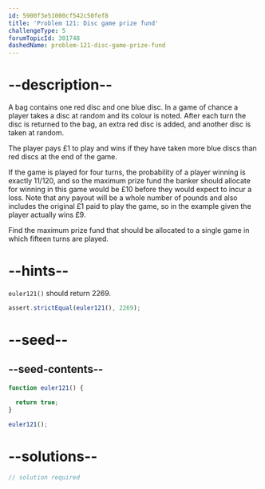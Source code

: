 ```yaml
---
id: 5900f3e51000cf542c50fef8
title: 'Problem 121: Disc game prize fund'
challengeType: 5
forumTopicId: 301748
dashedName: problem-121-disc-game-prize-fund
---
```


# --description--

A bag contains one red disc and one blue disc. In a game of chance a player takes a disc at random and its colour is noted. After each turn the disc is returned to the bag, an extra red disc is added, and another disc is taken at random.

The player pays £1 to play and wins if they have taken more blue discs than red discs at the end of the game.

If the game is played for four turns, the probability of a player winning is exactly 11/120, and so the maximum prize fund the banker should allocate for winning in this game would be £10 before they would expect to incur a loss. Note that any payout will be a whole number of pounds and also includes the original £1 paid to play the game, so in the example given the player actually wins £9.

Find the maximum prize fund that should be allocated to a single game in which fifteen turns are played.

# --hints--

`euler121()` should return 2269.

```js
assert.strictEqual(euler121(), 2269);
```

# --seed--

## --seed-contents--

```js
function euler121() {

  return true;
}

euler121();
```

# --solutions--

```js
// solution required
```
